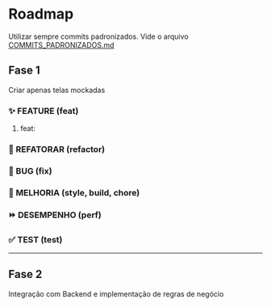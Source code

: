 # Roadmap

Utilizar sempre commits padronizados. Vide o arquivo [COMMITS_PADRONIZADOS.md](COMMITS_PADRONIZADOS.md)

## Fase 1

Criar apenas telas mockadas

### ✨ FEATURE (feat)

1.  feat:

### 🚧 REFATORAR (refactor)

### 🐛 BUG (fix)

### 🎨 MELHORIA (style, build, chore)

### ⏩ DESEMPENHO (perf)

### ✅ TEST (test)

---

## Fase 2

Integração com Backend e implementação de regras de negócio
